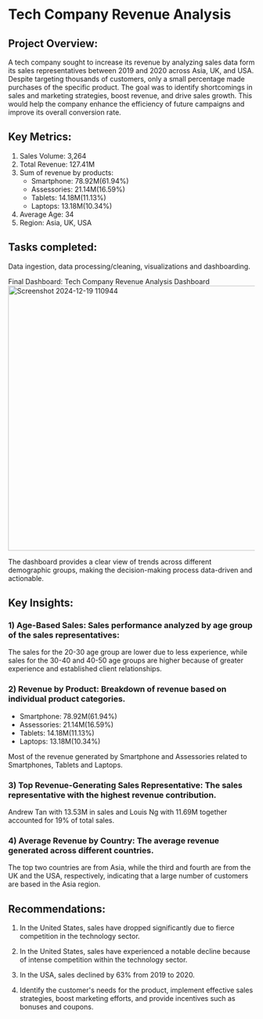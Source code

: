 # Tech Company Revenue Analysis

## Project Overview:

A tech company sought to increase its revenue by analyzing sales data form its sales representatives between 2019 and 2020 across Asia,  UK, and USA. Despite targeting thousands of customers, only a small percentage made purchases of the specific product. The goal was to identify shortcomings in sales and marketing strategies, boost revenue, and drive sales growth. This would help the company enhance the efficiency of future campaigns and improve its overall conversion rate.

## Key Metrics:
1) Sales Volume: 3,264
2) Total Revenue: 127.41M
3) Sum of revenue by products:
   - Smartphone: 78.92M(61.94%)
   - Assessories: 21.14M(16.59%)
   - Tablets: 14.18M(11.13%)
   - Laptops: 13.18M(10.34%)
4) Average Age: 34
5) Region: Asia, UK, USA
   
## Tasks completed:
Data ingestion, data processing/cleaning, visualizations and dashboarding.

Final Dashboard:  Tech Company Revenue Analysis Dashboard
<img width="540" alt="Screenshot 2024-12-19 110944" src="https://github.com/user-attachments/assets/deac5ccf-b8c6-454c-93a8-5eeacd8ba281" />

The dashboard provides a clear view of trends across different demographic groups, making the decision-making process data-driven and actionable.

## Key Insights:
### 1) Age-Based Sales: Sales performance analyzed by age group of the sales representatives:
The sales for the 20-30 age group are lower due to less experience, while sales for the 30-40 and 40-50 age groups are higher because of greater experience and established client relationships.

### 2) Revenue by Product: Breakdown of revenue based on individual product categories.
- Smartphone: 78.92M(61.94%)
- Assessories: 21.14M(16.59%)
- Tablets: 14.18M(11.13%)
- Laptops: 13.18M(10.34%)

Most of the revenue generated by Smartphone and Assessories related to Smartphones, Tablets and Laptops. 

### 3) Top Revenue-Generating Sales Representative: The sales representative with the highest revenue contribution.
Andrew Tan with 13.53M in sales and Louis Ng with 11.69M together accounted for 19% of total sales.

### 4) Average Revenue by Country: The average revenue generated across different countries.
The top two countries are from Asia, while the third and fourth are from the UK and the USA, respectively, indicating that a large number of customers are based in the Asia region.

## Recommendations:
1) In the United States, sales have dropped significantly due to fierce competition in the technology sector.

2) In the United States, sales have experienced a notable decline because of intense competition within the technology sector.

3) In the USA, sales declined by 63% from 2019 to 2020.

4) Identify the customer's needs for the product, implement effective sales strategies, boost marketing efforts, and provide incentives such as bonuses and coupons.
